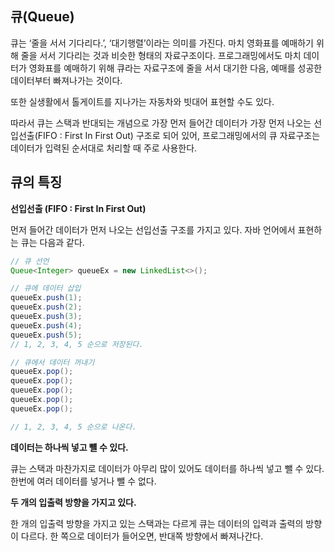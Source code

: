 ## 큐(Queue)

큐는 ‘줄을 서서 기다리다.’, ‘대기행렬’이라는 의미를 가진다. 마치 영화표를 예매하기 위해 줄을 서서 기다리는 것과 비슷한 형태의 자료구조이다. 프로그래밍에서도 마치 데이터가 영화표를 예매하기 위해 큐라는 자료구조에 줄을 서서 대기한 다음, 예매를 성공한 데이터부터 빠져나가는 것이다.

또한 실생활에서 톨게이트를 지나가는 자동차와 빗대어 표현할 수도 있다.

따라서 큐는 스택과 반대되는 개념으로 가장 먼저 들어간 데이터가 가장 먼저 나오는 선입선출(FIFO : First In First Out) 구조로 되어 있어, 프로그래밍에서의 큐 자료구조는 데이터가 입력된 순서대로 처리할 때 주로 사용한다.

## 큐의 특징

**선입선출 (FIFO : First In First Out)**

먼저 들어간 데이터가 먼저 나오는 선입선출 구조를 가지고 있다. 자바 언어에서 표현하는 큐는 다음과 같다.

```java
// 큐 선언
Queue<Integer> queueEx = new LinkedList<>();

// 큐에 데이터 삽입
queueEx.push(1);
queueEx.push(2);
queueEx.push(3);
queueEx.push(4);
queueEx.push(5);
// 1, 2, 3, 4, 5 순으로 저장된다.

// 큐에서 데이터 꺼내기
queueEx.pop();
queueEx.pop();
queueEx.pop();
queueEx.pop();
queueEx.pop();

// 1, 2, 3, 4, 5 순으로 나온다.
```

**데이터는 하나씩 넣고 뺼 수 있다.**

큐는 스택과 마찬가지로 데이터가 아무리 많이 있어도 데이터를 하나씩 넣고 뺄 수 있다. 한번에 여러 데이터를 넣거나 뺄 수 없다.

**두 개의 입출력 방향을 가지고 있다.**

한 개의 입출력 방향을 가지고 있는 스택과는 다르게 큐는 데이터의 입력과 출력의 방향이 다르다. 한 쪽으로 데이터가 들어오면, 반대쪽 방향에서 빠져나간다.